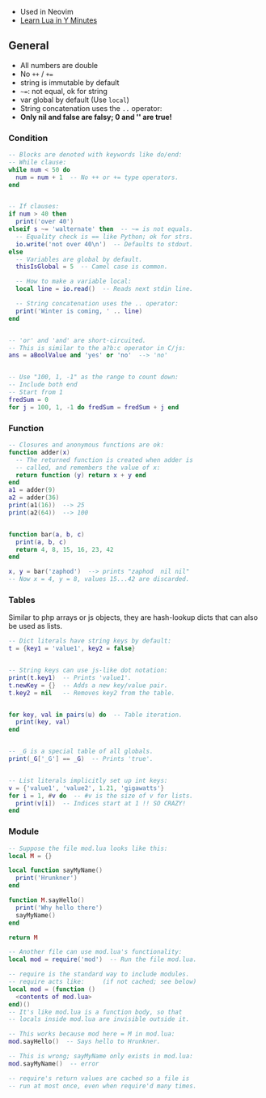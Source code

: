 - Used in Neovim
- [Learn Lua in Y Minutes](https://learnxinyminutes.com/docs/lua/)

## General
- All numbers are double
- No `++` / `+=`
- string is immutable by default
- `~=`: not equal, ok for string
- var global by default (Use `local`)
- String concatenation uses the `..` operator:
- **Only nil and false are falsy; 0 and '' are true!**

### Condition
```lua
-- Blocks are denoted with keywords like do/end:
-- While clause:
while num < 50 do
  num = num + 1  -- No ++ or += type operators.
end


-- If clauses:
if num > 40 then
  print('over 40')
elseif s ~= 'walternate' then  -- ~= is not equals.
  -- Equality check is == like Python; ok for strs.
  io.write('not over 40\n')  -- Defaults to stdout.
else
  -- Variables are global by default.
  thisIsGlobal = 5  -- Camel case is common.

  -- How to make a variable local:
  local line = io.read()  -- Reads next stdin line.

  -- String concatenation uses the .. operator:
  print('Winter is coming, ' .. line)
end


-- 'or' and 'and' are short-circuited.
-- This is similar to the a?b:c operator in C/js:
ans = aBoolValue and 'yes' or 'no'  --> 'no'


-- Use "100, 1, -1" as the range to count down:
-- Include both end
-- Start from 1
fredSum = 0
for j = 100, 1, -1 do fredSum = fredSum + j end
```

### Function
```lua
-- Closures and anonymous functions are ok:
function adder(x)
  -- The returned function is created when adder is
  -- called, and remembers the value of x:
  return function (y) return x + y end
end
a1 = adder(9)
a2 = adder(36)
print(a1(16))  --> 25
print(a2(64))  --> 100


function bar(a, b, c)
  print(a, b, c)
  return 4, 8, 15, 16, 23, 42
end

x, y = bar('zaphod')  --> prints "zaphod  nil nil"
-- Now x = 4, y = 8, values 15...42 are discarded.
```

### Tables
Similar to php arrays or js objects, they are hash-lookup dicts that can also be used as lists.
```lua
-- Dict literals have string keys by default:
t = {key1 = 'value1', key2 = false}


-- String keys can use js-like dot notation:
print(t.key1)  -- Prints 'value1'.
t.newKey = {}  -- Adds a new key/value pair.
t.key2 = nil   -- Removes key2 from the table.


for key, val in pairs(u) do  -- Table iteration.
  print(key, val)
end


-- _G is a special table of all globals.
print(_G['_G'] == _G)  -- Prints 'true'.


-- List literals implicitly set up int keys:
v = {'value1', 'value2', 1.21, 'gigawatts'}
for i = 1, #v do  -- #v is the size of v for lists.
  print(v[i])  -- Indices start at 1 !! SO CRAZY!
end
```

### Module
```lua
-- Suppose the file mod.lua looks like this:
local M = {}

local function sayMyName()
  print('Hrunkner')
end

function M.sayHello()
  print('Why hello there')
  sayMyName()
end

return M

-- Another file can use mod.lua's functionality:
local mod = require('mod')  -- Run the file mod.lua.

-- require is the standard way to include modules.
-- require acts like:     (if not cached; see below)
local mod = (function ()
  <contents of mod.lua>
end)()
-- It's like mod.lua is a function body, so that
-- locals inside mod.lua are invisible outside it.

-- This works because mod here = M in mod.lua:
mod.sayHello()  -- Says hello to Hrunkner.

-- This is wrong; sayMyName only exists in mod.lua:
mod.sayMyName()  -- error

-- require's return values are cached so a file is
-- run at most once, even when require'd many times.
```
